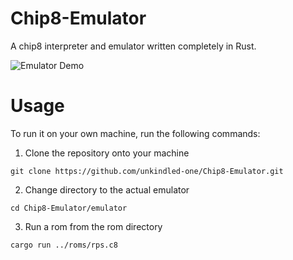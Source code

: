 # Chip8-Emulator
A chip8 interpreter and emulator written completely in Rust.

![Emulator Demo](https://github.com/unkindled-one/Chip8-Emulator/assets/87220291/15a0f6ad-e043-4034-b480-af972ef0fbcb)
# Usage
To run it on your own machine, run the following commands:
1. Clone the repository onto your machine
```
git clone https://github.com/unkindled-one/Chip8-Emulator.git
```
2. Change directory to the actual emulator
```
cd Chip8-Emulator/emulator
```
3. Run a rom from the rom directory
```
cargo run ../roms/rps.c8
```
